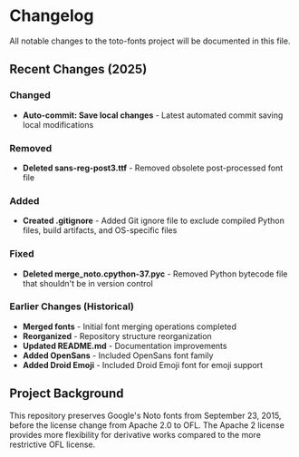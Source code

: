 # Changelog

All notable changes to the toto-fonts project will be documented in this file.

## Recent Changes (2025)

### Changed
- **Auto-commit: Save local changes** - Latest automated commit saving local modifications

### Removed
- **Deleted sans-reg-post3.ttf** - Removed obsolete post-processed font file

### Added
- **Created .gitignore** - Added Git ignore file to exclude compiled Python files, build artifacts, and OS-specific files

### Fixed
- **Deleted merge_noto.cpython-37.pyc** - Removed Python bytecode file that shouldn't be in version control

### Earlier Changes (Historical)

- **Merged fonts** - Initial font merging operations completed
- **Reorganized** - Repository structure reorganization
- **Updated README.md** - Documentation improvements
- **Added OpenSans** - Included OpenSans font family
- **Added Droid Emoji** - Included Droid Emoji font for emoji support

## Project Background

This repository preserves Google's Noto fonts from September 23, 2015, before the license change from Apache 2.0 to OFL. The Apache 2 license provides more flexibility for derivative works compared to the more restrictive OFL license.